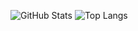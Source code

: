 ![GitHub Stats](https://github-readme-stats.vercel.app/api?username=Nightvxsion&show_icons=true&theme=tokyonight)
![Top Langs](https://github-readme-stats.vercel.app/api/top-langs/?username=Nightvxsion&layout=compact&theme=tokyonight)

